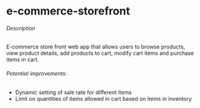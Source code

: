 # e-commerce-storefront

###### Description
E-commerce store front web app that allows users to browse products, view product details, add products to cart, modify cart items and purchase items in cart.

###### Potential improvements: 
* Dynamic setting of sale rate for different items
* Limit on quantities of items allowed in cart based on items in inventory
